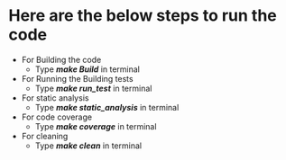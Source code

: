 # Here are the below steps to run the code
 * For Building the code
    * Type ***make Build*** in terminal
 * For Running the Building tests
    * Type ***make run_test*** in terminal
 * For static analysis
    * Type ***make static_analysis*** in terminal
 * For code coverage
    * Type ***make coverage*** in terminal
 * For cleaning
    * Type  ***make clean*** in terminal
  